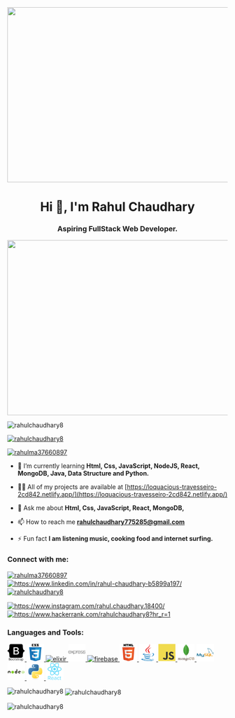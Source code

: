 <img src="https://encrypted-tbn0.gstatic.com/images?q=tbn:ANd9GcS4pP-fETJ_xueSnRbozVBQe10COuWnRvh_ew&usqp=CAU" width="1000" height="400" align="center"/>
<h1 align="center">Hi 👋, I'm Rahul Chaudhary</h1>
<h3 align="center">Aspiring FullStack Web Developer.</h3>

<img src="https://media2.giphy.com/media/bGgsc5mWoryfgKBx1u/giphy.gif?cid=790b7611c1507a2ada76cdda99b76d7e97accb75945db32a&rid=giphy.gif&ct=g" width="1000" height="400" align="center"/>

<p align="left"> <img src="https://komarev.com/ghpvc/?username=rahulchaudhary8&label=Profile%20views&color=0e75b6&style=flat" alt="rahulchaudhary8" /> </p>

<p align="left"> <a href="https://github.com/ryo-ma/github-profile-trophy"><img src="https://github-profile-trophy.vercel.app/?username=rahulchaudhary8" alt="rahulchaudhary8" /></a> </p>

<p align="left"> <a href="https://twitter.com/rahulma37660897" target="blank"><img src="https://img.shields.io/twitter/follow/rahulma37660897?logo=twitter&style=for-the-badge" alt="rahulma37660897" /></a> </p>

- 🌱 I’m currently learning **Html, Css, JavaScript, NodeJS, React, MongoDB, Java, Data Structure and Python.**

- 👨‍💻 All of my projects are available at [https://loquacious-travesseiro-2cd842.netlify.app/](https://loquacious-travesseiro-2cd842.netlify.app/)

- 💬 Ask me about **Html, Css, JavaScript, React, MongoDB,**

- 📫 How to reach me **rahulchaudhary775285@gmail.com**

- ⚡ Fun fact **I am listening music, cooking food and internet surfing.**

<h3 align="left">Connect with me:</h3>
<p align="left">
<a href="https://twitter.com/rahulma37660897" target="blank"><img align="center" src="https://raw.githubusercontent.com/rahuldkjain/github-profile-readme-generator/master/src/images/icons/Social/twitter.svg" alt="rahulma37660897" height="30" width="40" /></a>
<a href="https://linkedin.com/in/https://www.linkedin.com/in/rahul-chaudhary-b5899a197/" target="blank"><img align="center" src="https://raw.githubusercontent.com/rahuldkjain/github-profile-readme-generator/master/src/images/icons/Social/linked-in-alt.svg" alt="https://www.linkedin.com/in/rahul-chaudhary-b5899a197/" height="30" width="40" /></a>
<a href="https://github.com/RahulChaudhary8"  target="blank"><img align="center" src="https://img.icons8.com/color-glass/512/github--v1.png" alt="rahulchaudhary8" height="30" width="40"/></a>

<a href="https://instagram.com/https://www.instagram.com/rahul.chaudhary.18400/" target="blank"><img align="center" src="https://raw.githubusercontent.com/rahuldkjain/github-profile-readme-generator/master/src/images/icons/Social/instagram.svg" alt="https://www.instagram.com/rahul.chaudhary.18400/" height="30" width="40" /></a>
<a href="https://www.hackerrank.com/https://www.hackerrank.com/rahulchaudhary8?hr_r=1" target="blank"><img align="center" src="https://raw.githubusercontent.com/rahuldkjain/github-profile-readme-generator/master/src/images/icons/Social/hackerrank.svg" alt="https://www.hackerrank.com/rahulchaudhary8?hr_r=1" height="30" width="40" /></a>
</p>

<h3 align="left">Languages and Tools:</h3>
<p align="left"> <a href="https://getbootstrap.com" target="_blank" rel="noreferrer"> <img src="https://raw.githubusercontent.com/devicons/devicon/master/icons/bootstrap/bootstrap-plain-wordmark.svg" alt="bootstrap" width="40" height="40"/> </a> <a href="https://www.w3schools.com/css/" target="_blank" rel="noreferrer"> <img src="https://raw.githubusercontent.com/devicons/devicon/master/icons/css3/css3-original-wordmark.svg" alt="css3" width="40" height="40"/> </a> <a href="https://elixir-lang.org" target="_blank" rel="noreferrer"> <img src="https://www.vectorlogo.zone/logos/elixir-lang/elixir-lang-icon.svg" alt="elixir" width="40" height="40"/> </a> <a href="https://expressjs.com" target="_blank" rel="noreferrer"> <img src="https://raw.githubusercontent.com/devicons/devicon/master/icons/express/express-original-wordmark.svg" alt="express" width="40" height="40"/> </a> <a href="https://firebase.google.com/" target="_blank" rel="noreferrer"> <img src="https://www.vectorlogo.zone/logos/firebase/firebase-icon.svg" alt="firebase" width="40" height="40"/> </a> <a href="https://www.w3.org/html/" target="_blank" rel="noreferrer"> <img src="https://raw.githubusercontent.com/devicons/devicon/master/icons/html5/html5-original-wordmark.svg" alt="html5" width="40" height="40"/> </a> <a href="https://www.java.com" target="_blank" rel="noreferrer"> <img src="https://raw.githubusercontent.com/devicons/devicon/master/icons/java/java-original.svg" alt="java" width="40" height="40"/> </a> <a href="https://developer.mozilla.org/en-US/docs/Web/JavaScript" target="_blank" rel="noreferrer"> <img src="https://raw.githubusercontent.com/devicons/devicon/master/icons/javascript/javascript-original.svg" alt="javascript" width="40" height="40"/> </a> <a href="https://www.mongodb.com/" target="_blank" rel="noreferrer"> <img src="https://raw.githubusercontent.com/devicons/devicon/master/icons/mongodb/mongodb-original-wordmark.svg" alt="mongodb" width="40" height="40"/> </a> <a href="https://www.mysql.com/" target="_blank" rel="noreferrer"> <img src="https://raw.githubusercontent.com/devicons/devicon/master/icons/mysql/mysql-original-wordmark.svg" alt="mysql" width="40" height="40"/> </a> <a href="https://nodejs.org" target="_blank" rel="noreferrer"> <img src="https://raw.githubusercontent.com/devicons/devicon/master/icons/nodejs/nodejs-original-wordmark.svg" alt="nodejs" width="40" height="40"/> </a> <a href="https://www.python.org" target="_blank" rel="noreferrer"> <img src="https://raw.githubusercontent.com/devicons/devicon/master/icons/python/python-original.svg" alt="python" width="40" height="40"/> </a> <a href="https://reactjs.org/" target="_blank" rel="noreferrer"> <img src="https://raw.githubusercontent.com/devicons/devicon/master/icons/react/react-original-wordmark.svg" alt="react" width="40" height="40"/> </a> </p>

<p><img align="left" src="https://github-readme-stats.vercel.app/api/top-langs?username=rahulchaudhary8&show_icons=true&locale=en&layout=compact" alt="rahulchaudhary8" /></p>

<p>&nbsp;<img align="center" src="https://github-readme-stats.vercel.app/api?username=rahulchaudhary8&show_icons=true&locale=en" alt="rahulchaudhary8" /></p>

<p><img align="center" src="https://github-readme-streak-stats.herokuapp.com/?user=rahulchaudhary8&" alt="rahulchaudhary8" /></p>

